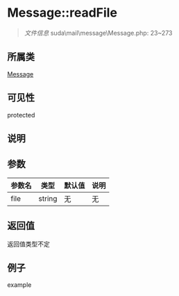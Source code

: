 # Message::readFile

> *文件信息* suda\mail\message\Message.php: 23~273
## 所属类 

[Message](../Message.md)

## 可见性

  protected  
## 说明



## 参数

| 参数名 | 类型 | 默认值 | 说明 |
|--------|-----|-------|-------|
| file |  string | 无 | 无 |

## 返回值
返回值类型不定

## 例子

example
